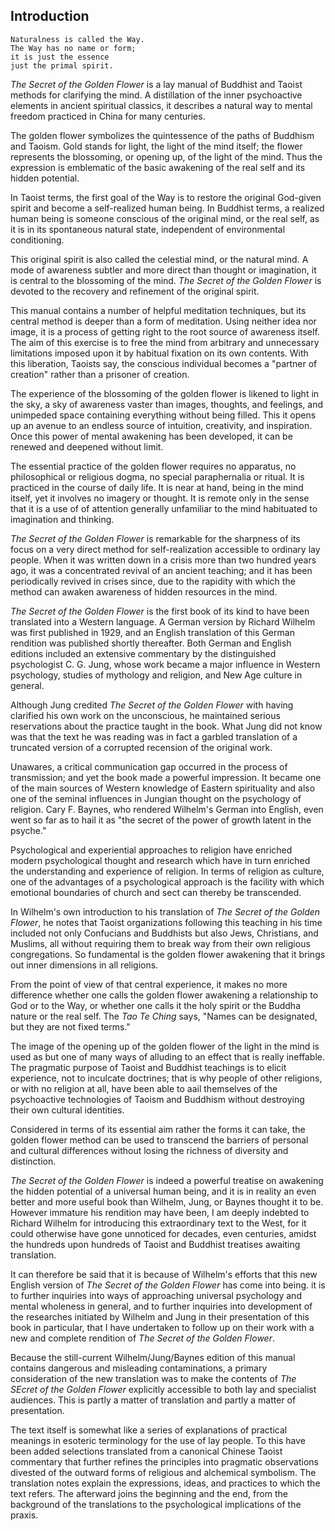 ## Introduction

    Naturalness is called the Way.
    The Way has no name or form;
    it is just the essence
    just the primal spirit.

_The Secret of the Golden Flower_ is a lay manual of Buddhist and Taoist methods for clarifying the mind. A distillation of the inner psychoactive elements in ancient spiritual classics, it describes a natural way to mental freedom practiced in China for many centuries.

The golden flower symbolizes the quintessence of the paths of Buddhism and Taoism. Gold stands for light, the light of the mind itself; the flower represents the blossoming, or opening up, of the light of the mind. Thus the expression is emblematic of the basic awakening of the real self and its hidden potential.

In Taoist terms, the first goal of the Way is to restore the original God-given spirit and become a self-realized human being. In Buddhist terms, a realized human being is someone conscious of the original mind, or the real self, as it is in its spontaneous natural state, independent of environmental conditioning.

This original spirit is also called the celestial mind, or the natural mind. A mode of awareness subtler and more direct than thought or imagination, it is central to the blossoming of the mind. _The Secret of the Golden Flower_ is devoted to the recovery and refinement of the original spirit.

This manual contains a number of helpful meditation techniques, but its central method is deeper than a form of meditation. Using neither idea nor image, it is a process of getting right to the root source of awareness itself. The aim of this exercise is to free the mind from arbitrary and unnecessary limitations imposed upon it by habitual fixation on its own contents. With this liberation, Taoists say, the conscious individual becomes a "partner of creation" rather than a prisoner of creation.

The experience of the blossoming of the golden flower is likened to light in the sky, a sky of awareness vaster than images, thoughts, and feelings, and unimpeded space containing everything without being filled. This it opens up an avenue to an endless source of intuition, creativity, and inspiration. Once this power of mental awakening has been developed, it can be renewed and deepened without limit.

The essential practice of the golden flower requires no apparatus, no philosophical or religious dogma, no special paraphernalia or ritual. It is practiced in the course of daily life. It is near at hand, being in the mind itself, yet it involves no imagery or thought. It is remote only in the sense that it is a use of of attention generally unfamiliar to the mind habituated to imagination and thinking. 

_The Secret of the Golden Flower_ is remarkable for the sharpness of its focus on a very direct method for self-realization accessible to ordinary lay people. When it was written down in a crisis more than two hundred years ago, it was a concentrated revival of an ancient teaching; and it has been periodically revived in crises since, due to the rapidity with which the method can awaken awareness of hidden resources in the mind.

_The Secret of the Golden Flower_ is the first book of its kind to have been translated into a Western language. A German version by Richard Wilhelm was first published in 1929, and an English translation of this German rendition was published shortly thereafter. Both German and English editions included an extensive commentary by the distinguished psychologist C. G. Jung, whose work became a major influence in Western psychology, studies of mythology and religion, and New Age culture in general.

Although Jung credited _The Secret of the Golden Flower_ with having clarified his own work on the unconscious, he maintained serious reservations about the practice taught in the book. What Jung did not know was that the text he was reading was in fact a garbled translation of a truncated version of a corrupted recension of the original work.

Unawares, a critical communication gap occurred in the process of transmission; and yet the book made a powerful impression. It became one of the main sources of Western knowledge of Eastern spirituality and also one of the seminal influences in Jungian thought on the psychology of religion. Cary F. Baynes, who rendered Wilhelm's German into English, even went so far as to hail it as "the secret of the power of growth latent in the psyche."

Psychological and experiential approaches to religion have enriched modern psychological thought and research which have in turn enriched the understanding and experience of religion. In terms of religion as culture, one of the advantages of a psychological approach is the facility with which emotional boundaries of church and sect can thereby be transcended.

In Wilhelm's own introduction to his translation of _The Secret of the Golden Flower_, he notes that Taoist organizations following this teaching in his time included not only Confucians and Buddhists but also Jews, Christians, and Muslims, all without requiring them to break way from their own religious congregations. So fundamental is the golden flower awakening that it brings out inner dimensions in all religions.

From the point of view of that central experience, it makes no more difference whether one calls the golden flower awakening a relationship to God or to the Way, or whether one calls it the holy spirit or the Buddha nature or the real self. The _Tao Te Ching_ says, "Names can be designated, but they are not fixed terms."

The image of the opening up of the golden flower of the light in the mind is used as but one of many ways of alluding to an effect that is really ineffable. The pragmatic purpose of Taoist and Buddhist teachings is to elicit experience, not to inculcate doctrines; that is why people of other religions, or with no religion at all, have been able to aail themselves of the psychoactive technologies of Taoism and Buddhism without destroying their own cultural identities. 

Considered in terms of its essential aim rather the forms it can take, the golden flower method can be used to transcend the barriers of personal and cultural differences without losing the richness of diversity and distinction. 

_The Secret of the Golden Flower_ is indeed a powerful treatise on awakening the hidden potential of a universal human being, and it is in reality an even better and more useful book than Wilhelm, Jung, or Baynes thought it to be. However immature his rendition may have been, I am deeply indebted to Richard Wilhelm for introducing this extraordinary text to the West, for it could otherwise have gone unnoticed for decades, even centuries, amidst the hundreds upon hundreds of Taoist and Buddhist treatises awaiting translation. 

It can therefore be said that it is because of Wilhelm's efforts that this new English version of _The Secret of the Golden Flower_ has come into being. it is to further inquiries into ways of approaching universal psychology and mental wholeness in general, and to further inquiries into development of the researches initiated by Wilhelm and Jung in their presentation of this book in particular, that I have undertaken to follow up on their work with a new and complete rendition of _The Secret of the Golden Flower_.

Because the still-current Wilhelm/Jung/Baynes edition of this manual contains dangerous and misleading contaminations, a primary consideration of the new translation was to make the contents of _The SEcret of the Golden Flower_ explicitly accessible to both lay and specialist audiences. This is partly a matter of translation and partly a matter of presentation.

The text itself is somewhat like a series of explanations of practical meanings in esoteric terminology for the use of lay people. To this have been added selections translated from a canonical Chinese Taoist commentary that further refines the principles into pragmatic observations divested of the outward forms of religious and alchemical symbolism. The translation notes explain the expressions, ideas, and practices to which the text refers. The afterward joins the beginning and the end, from the background of the translations to the psychological implications of the praxis. 
